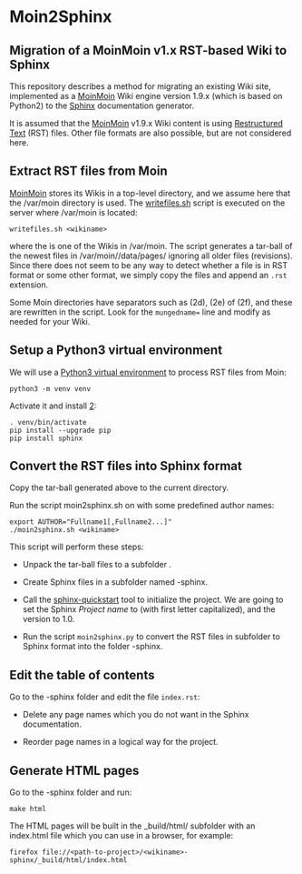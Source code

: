 # Moin2Sphinx
Migration of a MoinMoin v1.x RST-based Wiki to Sphinx
-----------------------------------------------------

This repository describes a method for migrating an existing Wiki site,
implemented as a [MoinMoin][1] Wiki engine version 1.9.x (which is based on Python2) 
to the [Sphinx][2] documentation generator.

It is assumed that the [MoinMoin][1] v1.9.x Wiki content is using [Restructured Text][3] (RST) files.
Other file formats are also possible, but are not considered here.

[1]: https://moinmo.in/
[2]: https://www.sphinx-doc.org/en/master/
[3]: https://docutils.sourceforge.io/rst.html

Extract RST files from Moin
---------------------------

[MoinMoin][1] stores its Wikis in a top-level directory, and we assume here that the /var/moin directory is used.
The [writefiles.sh](writefiles.sh) script is executed on the server where /var/moin is located:
```
writefiles.sh <wikiname>
```
where the <wikiname> is one of the Wikis in /var/moin.
The script generates a tar-ball of the newest files in /var/moin/<wikiname>/data/pages/
ignoring all older files (revisions).
Since there does not seem to be any way to detect whether a file is in RST format or some other format,
we simply copy the files and append an ```.rst``` extension.

Some Moin directories have separators such as (2d), (2e) of (2f), and these are rewritten in the script.
Look for the ```mungedname=``` line and modify as needed for your Wiki.

Setup a Python3 virtual environment
-----------------------------------

We will use a [Python3 virtual environment][4] to process RST files from Moin:
```
python3 -m venv venv
```
Activate it and install [2]:
```
. venv/bin/activate
pip install --upgrade pip
pip install sphinx
```

[4]: https://docs.python.org/3/library/venv.html

Convert the RST files into Sphinx format
----------------------------------------

Copy the tar-ball generated above to the current directory.

Run the script moin2sphinx.sh on <wikiname> with some predefined author names:
```
export AUTHOR="Fullname1[,Fullname2...]"
./moin2sphinx.sh <wikiname>
```

This script will perform these steps:

* Unpack the tar-ball files to a subfolder <wikiname>.

* Create Sphinx files in a subfolder named <wikiname>-sphinx.

* Call the [sphinx-quickstart][5] tool to initialize the project.
  We are going to set the Sphinx *Project name* to <wikiname> (with first letter capitalized), and the version to 1.0.

* Run the script ```moin2sphinx.py``` to convert the RST files in subfolder <wikiname> to Sphinx format
  into the folder <wikiname>-sphinx.

[5]: https://www.sphinx-doc.org/en/master/man/sphinx-quickstart.html

Edit the table of contents
--------------------------

Go to the <wikiname>-sphinx folder and edit the file ```index.rst```:

* Delete any page names which you do not want in the Sphinx documentation.

* Reorder page names in a logical way for the project. 

Generate HTML pages
-------------------

Go to the <wikiname>-sphinx folder and run:
```
make html
```
The HTML pages will be built in the _build/html/ subfolder with an index.html file which you can use in a browser, for example:

```
firefox file://<path-to-project>/<wikiname>-sphinx/_build/html/index.html
```
